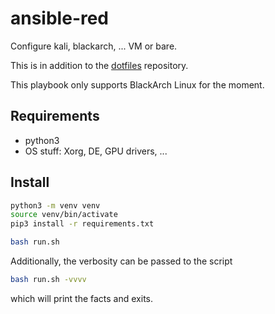 # ansible-red
Configure kali, blackarch, ... VM or bare.

This is in addition to the [dotfiles](https://github.com/gillouche/dotfiles) repository.

This playbook only supports BlackArch Linux for the moment.

## Requirements

* python3
* OS stuff: Xorg, DE, GPU drivers, ...

## Install

```bash
python3 -m venv venv
source venv/bin/activate
pip3 install -r requirements.txt

bash run.sh
```

Additionally, the verbosity can be passed to the script

```bash
bash run.sh -vvvv
```

which will print the facts and exits.
